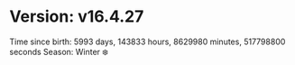 # Version: v16.4.27
Time since birth: 5993 days, 143833 hours, 8629980 minutes, 517798800 seconds
Season: Winter ❄️
